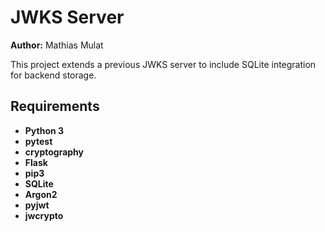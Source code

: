 # JWKS Server

**Author:** Mathias Mulat

This project extends a previous JWKS server to include SQLite integration for backend storage.

## Requirements

- **Python 3**  
- **pytest**
- **cryptography**
- **Flask**
- **pip3**
- **SQLite**
- **Argon2**
- **pyjwt**
- **jwcrypto**
